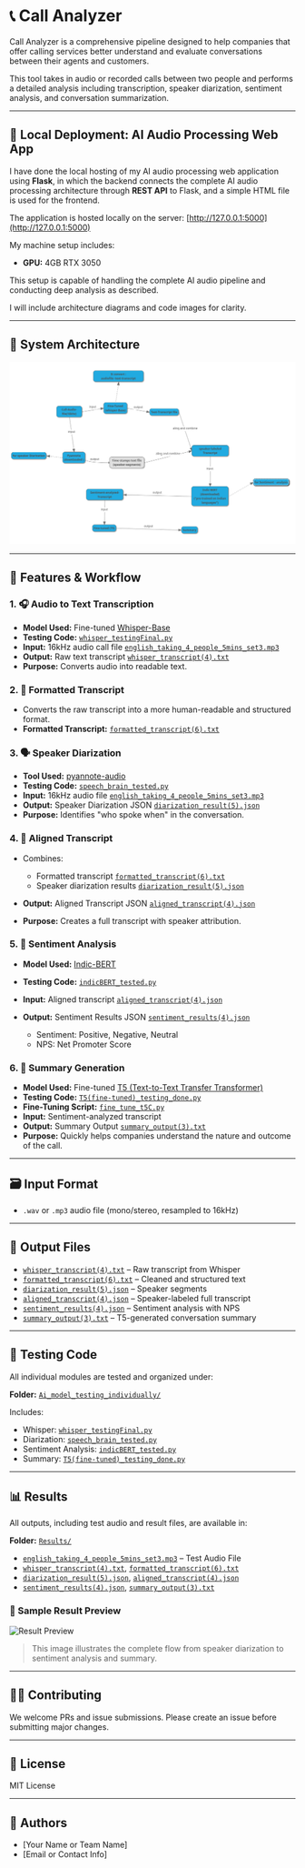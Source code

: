 # 📞 Call Analyzer

Call Analyzer is a comprehensive pipeline designed to help companies that offer calling services better understand and evaluate conversations between their agents and customers.

This tool takes in audio or recorded calls between two people and performs a detailed analysis including transcription, speaker diarization, sentiment analysis, and conversation summarization.

---

## 📂 Local Deployment: AI Audio Processing Web App

I have done the local hosting of my AI audio processing web application using **Flask**, in which the backend connects the complete AI audio processing architecture through **REST API** to Flask, and a simple HTML file is used for the frontend.

The application is hosted locally on the server: [http://127.0.0.1:5000](http://127.0.0.1:5000)

My machine setup includes:

* **GPU:** 4GB RTX 3050

This setup is capable of handling the complete AI audio pipeline and conducting deep analysis as described.

I will include architecture diagrams and code images for clarity.

---

## 🧠 System Architecture

![Call Analyzer Flow](Results/final%20map.png)

---

## 🚀 Features & Workflow

### 1. 🎧 Audio to Text Transcription

* **Model Used:** Fine-tuned [Whisper-Base](https://github.com/openai/whisper)
* **Testing Code:** [`whisper_testingFinal.py`](Ai_model_testing_individually/whisper_testingFinal.py)
* **Input:** 16kHz audio call file [`english_taking_4_people_5mins_set3.mp3`](Results/english_taking_4_people_5mins_set3.mp3)
* **Output:** Raw text transcript [`whisper_transcript(4).txt`](Results/whisper_transcript%284%29.txt)
* **Purpose:** Converts audio into readable text.

### 2. 📝 Formatted Transcript

* Converts the raw transcript into a more human-readable and structured format.
* **Formatted Transcript:** [`formatted_transcript(6).txt`](Results/formatted_transcript%286%29.txt)

### 3. 🗣️ Speaker Diarization

* **Tool Used:** [pyannote-audio](https://github.com/pyannote/pyannote-audio)
* **Testing Code:** [`speech_brain_tested.py`](Ai_model_testing_individually/speech_brain_tested.py)
* **Input:** 16kHz audio file [`english_taking_4_people_5mins_set3.mp3`](Results/english_taking_4_people_5mins_set3.mp3)
* **Output:** Speaker Diarization JSON [`diarization_result(5).json`](Results/diarization_result%285%29.json)
* **Purpose:** Identifies "who spoke when" in the conversation.

### 4. 🔗 Aligned Transcript

* Combines:

  * Formatted transcript [`formatted_transcript(6).txt`](Results/formatted_transcript%286%29.txt)
  * Speaker diarization results [`diarization_result(5).json`](Results/diarization_result%285%29.json)
* **Output:** Aligned Transcript JSON [`aligned_transcript(4).json`](Results/aligned_transcript%284%29.json)
* **Purpose:** Creates a full transcript with speaker attribution.

### 5. 💬 Sentiment Analysis

* **Model Used:** [Indic-BERT](https://huggingface.co/ai4bharat/indic-bert)
* **Testing Code:** [`indicBERT_tested.py`](Ai_model_testing_individually/indicBERT_tested.py)
* **Input:** Aligned transcript [`aligned_transcript(4).json`](Results/aligned_transcript%284%29.json)
* **Output:** Sentiment Results JSON [`sentiment_results(4).json`](Results/sentiment_results%284%29.json)

  * Sentiment: Positive, Negative, Neutral
  * NPS: Net Promoter Score

### 6. 🧾 Summary Generation

* **Model Used:** Fine-tuned [T5 (Text-to-Text Transfer Transformer)](https://huggingface.co/models)
* **Testing Code:** [`T5(fine-tuned)_testing_done.py`](Ai_model_testing_individually/T5%28fine-tuned%29_testing_done.py)
* **Fine-Tuning Script:** [`fine_tune_t5C.py`](googel-T5_fine-tuning/fine_tune_t5C.py)
* **Input:** Sentiment-analyzed transcript
* **Output:** Summary Output [`summary_output(3).txt`](Results/summary_output%283%29.txt)
* **Purpose:** Quickly helps companies understand the nature and outcome of the call.

---

## 🗃️ Input Format

* `.wav` or `.mp3` audio file (mono/stereo, resampled to 16kHz)

---

## 📄 Output Files

* [`whisper_transcript(4).txt`](Results/whisper_transcript%284%29.txt) – Raw transcript from Whisper
* [`formatted_transcript(6).txt`](Results/formatted_transcript%286%29.txt) – Cleaned and structured text
* [`diarization_result(5).json`](Results/diarization_result%285%29.json) – Speaker segments
* [`aligned_transcript(4).json`](Results/aligned_transcript%284%29.json) – Speaker-labeled full transcript
* [`sentiment_results(4).json`](Results/sentiment_results%284%29.json) – Sentiment analysis with NPS
* [`summary_output(3).txt`](Results/summary_output%283%29.txt) – T5-generated conversation summary

---

## 🔬 Testing Code

All individual modules are tested and organized under:

**Folder:** [`Ai_model_testing_individually/`](Ai_model_testing_individually/)

Includes:

* Whisper: [`whisper_testingFinal.py`](Ai_model_testing_individually/whisper_testingFinal.py)
* Diarization: [`speech_brain_tested.py`](Ai_model_testing_individually/speech_brain_tested.py)
* Sentiment Analysis: [`indicBERT_tested.py`](Ai_model_testing_individually/indicBERT_tested.py)
* Summary: [`T5(fine-tuned)_testing_done.py`](Ai_model_testing_individually/T5%28fine-tuned%29_testing_done.py)

---

## 📊 Results

All outputs, including test audio and result files, are available in:

**Folder:** [`Results/`](Results/)

* [`english_taking_4_people_5mins_set3.mp3`](Results/english_taking_4_people_5mins_set3.mp3) – Test Audio File
* [`whisper_transcript(4).txt`](Results/whisper_transcript%284%29.txt), [`formatted_transcript(6).txt`](Results/formatted_transcript%286%29.txt)
* [`diarization_result(5).json`](Results/diarization_result%285%29.json), [`aligned_transcript(4).json`](Results/aligned_transcript%284%29.json)
* [`sentiment_results(4).json`](Results/sentiment_results%284%29.json), [`summary_output(3).txt`](Results/summary_output%283%29.txt)

### 📸 Sample Result Preview

![Result Preview](Results/result-screenshot.png)

> This image illustrates the complete flow from speaker diarization to sentiment analysis and summary.

---

## 👨‍💼 Contributing

We welcome PRs and issue submissions. Please create an issue before submitting major changes.

---

## 📜 License

MIT License

---

## 🧠 Authors

* \[Your Name or Team Name]
* \[Email or Contact Info]
